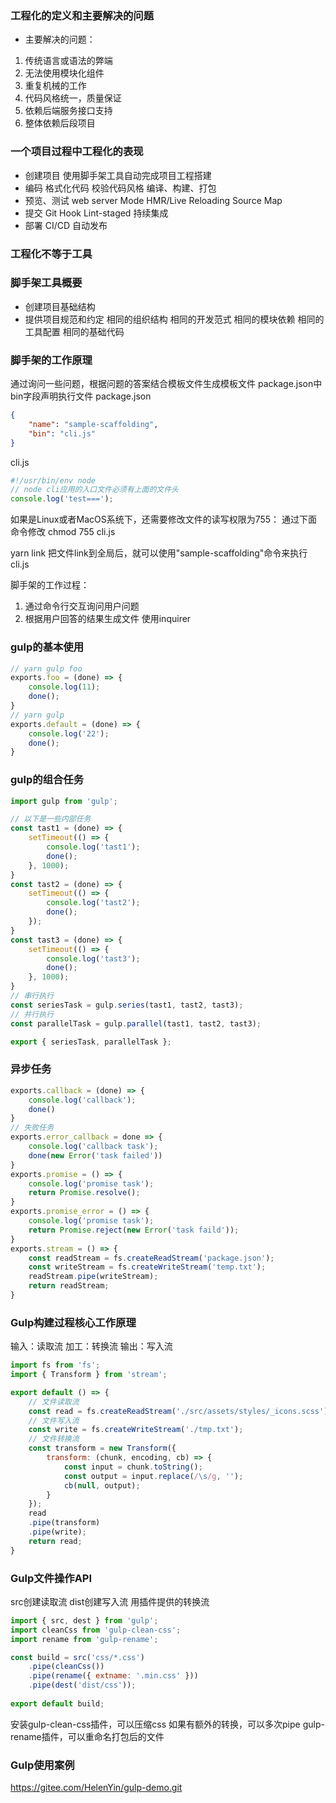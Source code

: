 ### 工程化的定义和主要解决的问题
- 主要解决的问题：
1. 传统语言或语法的弊端
2. 无法使用模块化组件
3. 重复机械的工作
4. 代码风格统一，质量保证
5. 依赖后端服务接口支持
6. 整体依赖后段项目

### 一个项目过程中工程化的表现
- 创建项目
使用脚手架工具自动完成项目工程搭建
- 编码
格式化代码
校验代码风格
编译、构建、打包
- 预览、测试
web server
Mode
HMR/Live Reloading
Source Map
- 提交
Git Hook
Lint-staged
持续集成
- 部署
CI/CD
自动发布

### 工程化不等于工具

### 脚手架工具概要
- 创建项目基础结构
- 提供项目规范和约定
相同的组织结构
相同的开发范式
相同的模块依赖
相同的工具配置
相同的基础代码

### 脚手架的工作原理
通过询问一些问题，根据问题的答案结合模板文件生成模板文件
package.json中
bin字段声明执行文件
package.json
```json
{
    "name": "sample-scaffolding",
    "bin": "cli.js"
}
```
cli.js
```javascript
#!/usr/bin/env node
// node cli应用的入口文件必须有上面的文件头
console.log('test===');
```
如果是Linux或者MacOS系统下，还需要修改文件的读写权限为755：
通过下面命令修改 
chmod 755 cli.js

yarn link 把文件link到全局后，就可以使用"sample-scaffolding"命令来执行cli.js

脚手架的工作过程：
1. 通过命令行交互询问用户问题
2. 根据用户回答的结果生成文件
使用inquirer

### gulp的基本使用
```javascript
// yarn gulp foo
exports.foo = (done) => {
    console.log(11);
    done();
}
// yarn gulp
exports.default = (done) => {
    console.log('22');
    done();
}
```
### gulp的组合任务
```javascript
import gulp from 'gulp';

// 以下是一些内部任务
const tast1 = (done) => {
    setTimeout(() => {
        console.log('tast1');
        done();
    }, 1000);
}
const tast2 = (done) => {
    setTimeout(() => {
        console.log('tast2');
        done();
    });
}
const tast3 = (done) => {
    setTimeout(() => {
        console.log('tast3');
        done();
    }, 1000);
}
// 串行执行
const seriesTask = gulp.series(tast1, tast2, tast3);
// 并行执行
const parallelTask = gulp.parallel(tast1, tast2, tast3);

export { seriesTask, parallelTask };
```

### 异步任务
```javascript
exports.callback = (done) => {
    console.log('callback');
    done()
}
// 失败任务 
exports.error_callback = done => {
    console.log('callback task');
    done(new Error('task failed'))
}
exports.promise = () => {
    console.log('promise task');
    return Promise.resolve();
}
exports.promise_error = () => {
    console.log('promise task');
    return Promise.reject(new Error('task faild'));
}
exports.stream = () => {
    const readStream = fs.createReadStream('package.json');
    const writeStream = fs.createWriteStream('temp.txt');
    readStream.pipe(writeStream);
    return readStream;
}
```
### Gulp构建过程核心工作原理
输入：读取流
加工：转换流
输出：写入流
```javascript
import fs from 'fs';
import { Transform } from 'stream';

export default () => {
    // 文件读取流
    const read = fs.createReadStream('./src/assets/styles/_icons.scss');
    // 文件写入流
    const write = fs.createWriteStream('./tmp.txt');
    // 文件转换流
    const transform = new Transform({
        transform: (chunk, encoding, cb) => {
            const input = chunk.toString();
            const output = input.replace(/\s/g, '');
            cb(null, output);
        }
    });
    read
    .pipe(transform)
    .pipe(write);
    return read;
}
```
### Gulp文件操作API
src创建读取流
dist创建写入流
用插件提供的转换流
```javascript
import { src, dest } from 'gulp';
import cleanCss from 'gulp-clean-css';
import rename from 'gulp-rename';

const build = src('css/*.css')
    .pipe(cleanCss())
    .pipe(rename({ extname: '.min.css' }))
    .pipe(dest('dist/css'));
    
export default build;
```
安装gulp-clean-css插件，可以压缩css
如果有额外的转换，可以多次pipe
gulp-rename插件，可以重命名打包后的文件

### Gulp使用案例
https://gitee.com/HelenYin/gulp-demo.git




